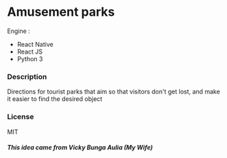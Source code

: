 # Amusement parks
Engine :
- React Native
- React JS
- Python 3

### Description
Directions for tourist parks that aim so that visitors don't get lost, and make it easier to find the desired object

### License
MIT

##### This idea came from Vicky Bunga Aulia (My Wife)
